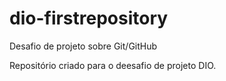 # dio-firstrepository
Desafio de projeto sobre Git/GitHub


Repositório criado para o deesafio de projeto DIO.
